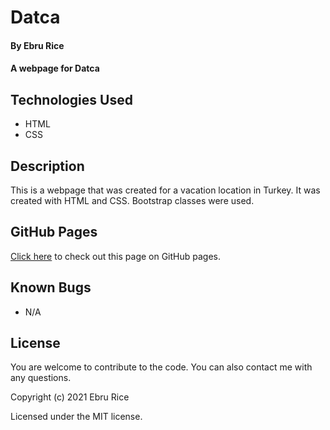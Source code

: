 # Datca

#### By Ebru Rice

#### A webpage for Datca

## Technologies Used

* HTML
* CSS

## Description

This is a webpage that was created for a vacation location in Turkey. It was created with HTML and CSS. Bootstrap classes were used.

## GitHub Pages

[Click here](https://ebruri.github.io/Vacation/) to check out this page on GitHub pages.

## Known Bugs

* N/A

## License

You are welcome to contribute to the code. You can also contact me with any questions.

Copyright (c) 2021 Ebru Rice

Licensed under the MIT license.